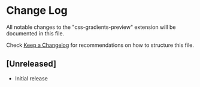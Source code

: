 # Change Log

All notable changes to the "css-gradients-preview" extension will be documented in this file.

Check [Keep a Changelog](http://keepachangelog.com/) for recommendations on how to structure this file.

## [Unreleased]

- Initial release